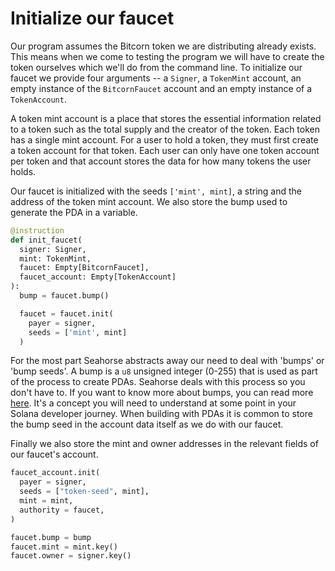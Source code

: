 # Initialize our faucet

Our program assumes the Bitcorn token we are distributing already exists. This means when we come to testing the program we will have to create the token ourselves which we'll do from the command line. To initialize our faucet we provide four arguments -- a `Signer`, a `TokenMint` account, an empty instance of the `BitcornFaucet` account and an empty instance of a `TokenAccount`.

A token mint account is a place that stores the essential information related to a token such as the total supply and the creator of the token. Each token has a single mint account. For a user to hold a token, they must first create a token account for that token. Each user can only have one token account per token and that account stores the data for how many tokens the user holds.

Our faucet is initialized with the seeds `['mint', mint]`, a string and the address of the token mint account. We also store the bump used to generate the PDA in a variable.

```py
@instruction
def init_faucet(
  signer: Signer,
  mint: TokenMint,
  faucet: Empty[BitcornFaucet],
  faucet_account: Empty[TokenAccount]
):
  bump = faucet.bump()

  faucet = faucet.init(
    payer = signer,
    seeds = ['mint', mint]
  )
```

For the most part Seahorse abstracts away our need to deal with 'bumps' or 'bump seeds'. A bump is a `u8` unsigned integer (0-255) that is used as part of the process to create PDAs. Seahorse deals with this process so you don't have to. If you want to know more about bumps, you can read more [here](https://solanacookbook.com/core-concepts/pdas.html#facts). It's a concept you will need to understand at some point in your Solana developer journey. When building with PDAs it is common to store the bump seed in the account data itself as we do with our faucet.

Finally we also store the mint and owner addresses in the relevant fields of our faucet's account.

```py
faucet_account.init(
  payer = signer,
  seeds = ["token-seed", mint],
  mint = mint,
  authority = faucet,
)

faucet.bump = bump
faucet.mint = mint.key()
faucet.owner = signer.key()
```
